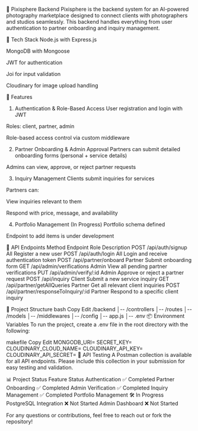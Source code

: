 📸 Pixisphere Backend
Pixisphere is the backend system for an AI-powered photography marketplace designed to connect clients with photographers and studios seamlessly. This backend handles everything from user authentication to partner onboarding and inquiry management.

🚀 Tech Stack
Node.js with Express.js

MongoDB with Mongoose

JWT for authentication

Joi for input validation

Cloudinary for image upload handling

🔐 Features
1. Authentication & Role-Based Access
User registration and login with JWT

Roles: client, partner, admin

Role-based access control via custom middleware

2. Partner Onboarding & Admin Approval
Partners can submit detailed onboarding forms (personal + service details)

Admins can view, approve, or reject partner requests

3. Inquiry Management
Clients submit inquiries for services

Partners can:

View inquiries relevant to them

Respond with price, message, and availability

4. Portfolio Management (In Progress)
Portfolio schema defined

Endpoint to add items is under development

🧾 API Endpoints
Method	Endpoint	Role	Description
POST	/api/auth/signup	All	Register a new user
POST	/api/auth/login	All	Login and receive authentication token
POST	/api/partner/onboard	Partner	Submit onboarding form
GET	/api/admin/verifications	Admin	View all pending partner verifications
PUT	/api/admin/verify/:id	Admin	Approve or reject a partner request
POST	/api/inquiry	Client	Submit a new service inquiry
GET	/api/partner/getAllQueries	Partner	Get all relevant client inquiries
POST	/api/partner/responseToInquiry/:id	Partner	Respond to a specific client inquiry

📁 Project Structure
bash
Copy
Edit
/backend
│-- /controllers
│-- /routes
│-- /models
│-- /middlewares
│-- /config
│-- app.js
│-- .env
📦 Environment Variables
To run the project, create a .env file in the root directory with the following:

makefile
Copy
Edit
MONGODB_URI=
SECRET_KEY=
CLOUDINARY_CLOUD_NAME=
CLOUDINARY_API_KEY=
CLOUDINARY_API_SECRET=
🧪 API Testing
A Postman collection is available for all API endpoints. Please include this collection in your submission for easy testing and validation.

📊 Project Status
Feature	Status
Authentication	✅ Completed
Partner Onboarding	✅ Completed
Admin Verification	✅ Completed
Inquiry Management	✅ Completed
Portfolio Management	🛠 In Progress
PostgreSQL Integration	❌ Not Started
Admin Dashboard	❌ Not Started

For any questions or contributions, feel free to reach out or fork the repository!